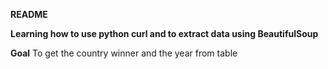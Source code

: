 **README**

**Learning how to use python curl and to extract data using BeautifulSoup**

**Goal**
To get the country winner and the year from table
